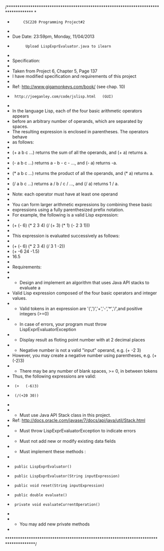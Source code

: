 /************************************************************************************
 *
 *          CSC220 Programming Project#2
 *  
 * Due Date: 23:59pm, Monday, 11/04/2013  
 *           Upload LispExprEvaluator.java to ilearn 
 *
 * Specification: 
 *
 * Taken from Project 6, Chapter 5, Page 137
 * I have modified specification and requirements of this project
 *
 * Ref: http://www.gigamonkeys.com/book/        (see chap. 10)
 *      http://joeganley.com/code/jslisp.html   (GUI)
 *
 * In the language Lisp, each of the four basic arithmetic operators appears 
 * before an arbitrary number of operands, which are separated by spaces. 
 * The resulting expression is enclosed in parentheses. The operators behave 
 * as follows:
 *
 * (+ a b c ...) returns the sum of all the operands, and (+ a) returns a.
 *
 * (- a b c ...) returns a - b - c - ..., and (- a) returns -a. 
 *
 * (* a b c ...) returns the product of all the operands, and (* a) returns a.
 *
 * (/ a b c ...) returns a / b / c / ..., and (/ a) returns 1 / a. 
 *
 * Note: each operator must have at least one operand
 *
 * You can form larger arithmetic expressions by combining these basic 
 * expressions using a fully parenthesized prefix notation. 
 * For example, the following is a valid Lisp expression:
 *
 *  (+ (- 6) (* 2 3 4) (/ (+ 3) (* 1) (- 2 3 1)))
 *
 * This expression is evaluated successively as follows:
 *
 *  (+ (- 6) (* 2 3 4) (/ 3 1 -2))
 *  (+ -6 24 -1.5)
 *  16.5
 *
 * Requirements:
 *
 * - Design and implement an algorithm that uses Java API stacks to evaluate a 
 *   Valid Lisp expression composed of the four basic operators and integer values. 
 * - Valid tokens in an expression are '(',')','+','-','*','/',and positive integers (>=0)
 * - In case of errors, your program must throw LispExprEvaluatorException
 * - Display result as floting point number with at 2 decimal places
 * - Negative number is not a valid "input" operand, e.g. (+ -2 3) 
 *   However, you may create a negative number using parentheses, e.g. (+ (-2)3)
 * - There may be any number of blank spaces, >= 0, in between tokens
 *   Thus, the following expressions are valid:
 *      (+   (-6)3)
 *      (/(+20 30))
 *
 * - Must use Java API Stack class in this project.
 *   Ref: http://docs.oracle.com/javase/7/docs/api/java/util/Stack.html
 * - Must throw LispExprEvaluatorException to indicate errors
 * - Must not add new or modify existing data fields
 * - Must implement these methods : 
 *
 *      public LispExprEvaluator()
 *      public LispExprEvaluator(String inputExpression) 
 *      public void reset(String inputExpression) 
 *      public double evaluate()
 *      private void evaluateCurrentOperation()
 *
 * - You may add new private methods
 *
 *************************************************************************************/

